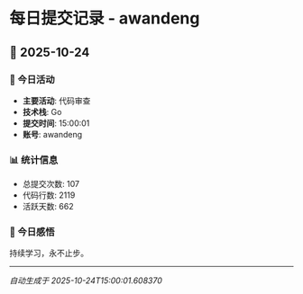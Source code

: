 # 每日提交记录 - awandeng

## 📅 2025-10-24

### 🎯 今日活动
- **主要活动**: 代码审查
- **技术栈**: Go
- **提交时间**: 15:00:01
- **账号**: awandeng

### 📊 统计信息
- 总提交次数: 107
- 代码行数: 2119
- 活跃天数: 662

### 💭 今日感悟
持续学习，永不止步。

---
*自动生成于 2025-10-24T15:00:01.608370*
